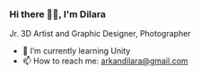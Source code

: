 ### Hi there 👋🏻, I'm Dilara
Jr. 3D Artist and Graphic Designer, Photographer

- 🌱 I’m currently learning Unity
- 📫 How to reach me: arkandilara@gmail.com
